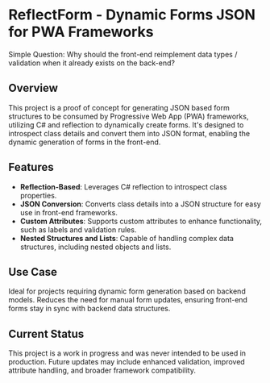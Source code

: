 # ReflectForm - Dynamic Forms JSON for PWA Frameworks

Simple Question: Why should the front-end reimplement data types / validation when it already exists on the back-end? 

## Overview
This project is a proof of concept for generating JSON based form structures to be consumed by Progressive Web App (PWA) frameworks, utilizing C# and reflection to dynamically create forms. It's designed to introspect class details and convert them into JSON format, enabling the dynamic generation of forms in the front-end.

## Features
- **Reflection-Based**: Leverages C# reflection to introspect class properties.
- **JSON Conversion**: Converts class details into a JSON structure for easy use in front-end frameworks.
- **Custom Attributes**: Supports custom attributes to enhance functionality, such as labels and validation rules.
- **Nested Structures and Lists**: Capable of handling complex data structures, including nested objects and lists.

## Use Case
Ideal for projects requiring dynamic form generation based on backend models. Reduces the need for manual form updates, ensuring front-end forms stay in sync with backend data structures.

## Current Status
This project is a work in progress and was never intended to be used in production. Future updates may include enhanced validation, improved attribute handling, and broader framework compatibility.

